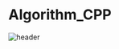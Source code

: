 # Algorithm_CPP
![header](https://capsule-render.vercel.app/api?type=venom&color=auto&height=300&section=header&text=hello%world!&fontSize=90)
